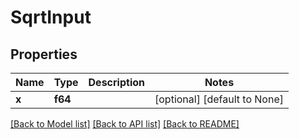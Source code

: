 # SqrtInput

## Properties
Name | Type | Description | Notes
------------ | ------------- | ------------- | -------------
**x** | **f64** |  | [optional] [default to None]

[[Back to Model list]](../README.md#documentation-for-models) [[Back to API list]](../README.md#documentation-for-api-endpoints) [[Back to README]](../README.md)


